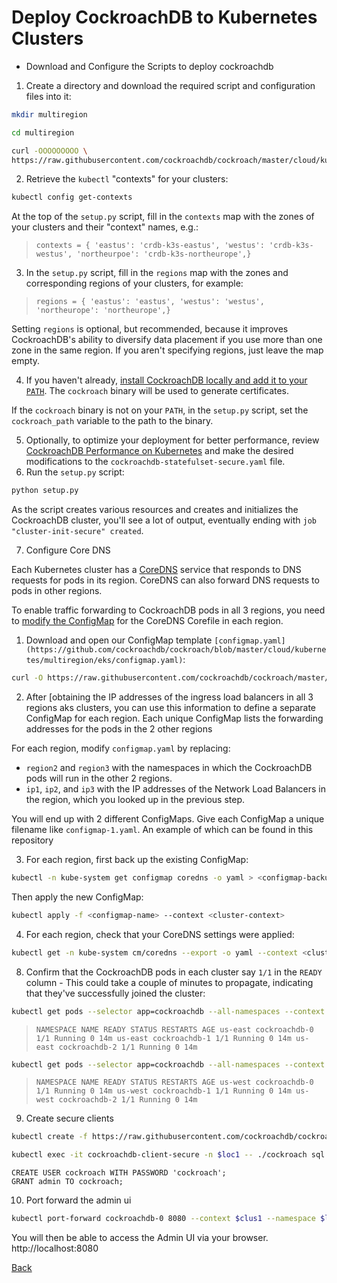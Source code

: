 # Deploy CockroachDB to Kubernetes Clusters

- Download and Configure the Scripts to deploy cockroachdb
 1. Create a directory and download the required script and configuration files into it:   

```bash
mkdir multiregion
```

```bash
cd multiregion
```

```bash
curl -OOOOOOOOO \
https://raw.githubusercontent.com/cockroachdb/cockroach/master/cloud/kubernetes/multiregion/{README.md,client-secure.yaml,cluster-init-secure.yaml,cockroachdb-statefulset-secure.yaml,dns-lb.yaml,example-app-secure.yaml,external-name-svc.yaml,setup.py,teardown.py}
```

2. Retrieve the `kubectl` "contexts" for your clusters: 

```bash
kubectl config get-contexts
```

At the top of the `setup.py` script, fill in the `contexts` map with the zones of your clusters and their "context" names, e.g.:

> `contexts = { 'eastus': 'crdb-k3s-eastus', 'westus': 'crdb-k3s-westus', 'northeurpoe': 'crdb-k3s-northeurope',}`

3. In the `setup.py` script, fill in the `regions` map with the zones and corresponding regions of your clusters, for example:

> `regions = { 'eastus': 'eastus', 'westus': 'westus', 'northeurope': 'northeurope',}`

Setting `regions` is optional, but recommended, because it improves CockroachDB's ability to diversify data placement if you use more than one zone in the same region. If you aren't specifying regions, just leave the map empty.

4. If you haven't already, [install CockroachDB locally and add it to your `PATH`](https://www.cockroachlabs.com/docs/v20.1/install-cockroachdb). The `cockroach` binary will be used to generate certificates.

If the `cockroach` binary is not on your `PATH`, in the `setup.py` script, set the `cockroach_path` variable to the path to the binary.

5. Optionally, to optimize your deployment for better performance, review [CockroachDB Performance on Kubernetes](https://www.cockroachlabs.com/docs/v20.1/kubernetes-performance) and make the desired modifications to the `cockroachdb-statefulset-secure.yaml` file.
6. Run the `setup.py` script: 

```bash
python setup.py
```

As the script creates various resources and creates and initializes the CockroachDB cluster, you'll see a lot of output, eventually ending with `job "cluster-init-secure" created`.

7. Configure Core DNS
            
Each Kubernetes cluster has a [CoreDNS](https://coredns.io/) service that responds to DNS requests for pods in its region. CoreDNS can also forward DNS requests to pods in other regions.

To enable traffic forwarding to CockroachDB pods in all 3 regions, you need to [modify the ConfigMap](https://kubernetes.io/docs/tasks/administer-cluster/dns-custom-nameservers/#coredns-configmap-options) for the CoreDNS Corefile in each region.

1. Download and open our ConfigMap template `[configmap.yaml](https://github.com/cockroachdb/cockroach/blob/master/cloud/kubernetes/multiregion/eks/configmap.yaml)`: 

```bash
curl -O https://raw.githubusercontent.com/cockroachdb/cockroach/master/cloud/kubernetes/multiregion/eks/configmap.yaml
```

2. After [obtaining the IP addresses of the ingress load balancers in all 3 regions aks clusters, you can use this information to define a separate ConfigMap for each region. Each unique ConfigMap lists the forwarding addresses for the pods in the 2 other regions

For each region, modify `configmap.yaml` by replacing:

- `region2` and `region3` with the namespaces in which the CockroachDB pods will run in the other 2 regions.
- `ip1`, `ip2`, and `ip3` with the IP addresses of the Network Load Balancers in the region, which you looked up in the previous step.

You will end up with 2 different ConfigMaps. Give each ConfigMap a unique filename like `configmap-1.yaml`. An example of which can be found in this repository

3. For each region, first back up the existing ConfigMap:  

```bash
kubectl -n kube-system get configmap coredns -o yaml > <configmap-backup-name>
```

Then apply the new ConfigMap:

```bash
kubectl apply -f <configmap-name> --context <cluster-context>
```

4. For each region, check that your CoreDNS settings were applied: 

```bash
kubectl get -n kube-system cm/coredns --export -o yaml --context <cluster-context>
```

8. Confirm that the CockroachDB pods in each cluster say `1/1` in the `READY` column - This could take a couple of minutes to propagate, indicating that they've successfully joined the cluster:    

```bash
kubectl get pods --selector app=cockroachdb --all-namespaces --context $clus1
```

> `NAMESPACE NAME READY STATUS RESTARTS AGE
us-east cockroachdb-0 1/1 Running 0 14m
us-east cockroachdb-1 1/1 Running 0 14m
us-east cockroachdb-2 1/1 Running 0 14m`


```bash
kubectl get pods --selector app=cockroachdb --all-namespaces --context $clus2
```

> `NAMESPACE NAME READY STATUS RESTARTS AGE
us-west cockroachdb-0 1/1 Running 0 14m
us-west cockroachdb-1 1/1 Running 0 14m
us-west cockroachdb-2 1/1 Running 0 14m`


9. Create secure clients

```bash
kubectl create -f https://raw.githubusercontent.com/cockroachdb/cockroach/master/cloud/kubernetes/multiregion/client-secure.yaml --namespace $loc1
```

```bash
kubectl exec -it cockroachdb-client-secure -n $loc1 -- ./cockroach sql --certs-dir=/cockroach-certs --host=cockroachdb-public
```

```
CREATE USER cockroach WITH PASSWORD 'cockroach';
GRANT admin TO cockroach;
```


10. Port forward the admin ui

```bash
kubectl port-forward cockroachdb-0 8080 --context $clus1 --namespace $loc1
```
You will then be able to access the Admin UI via your browser. http://localhost:8080

[Back](README.md)